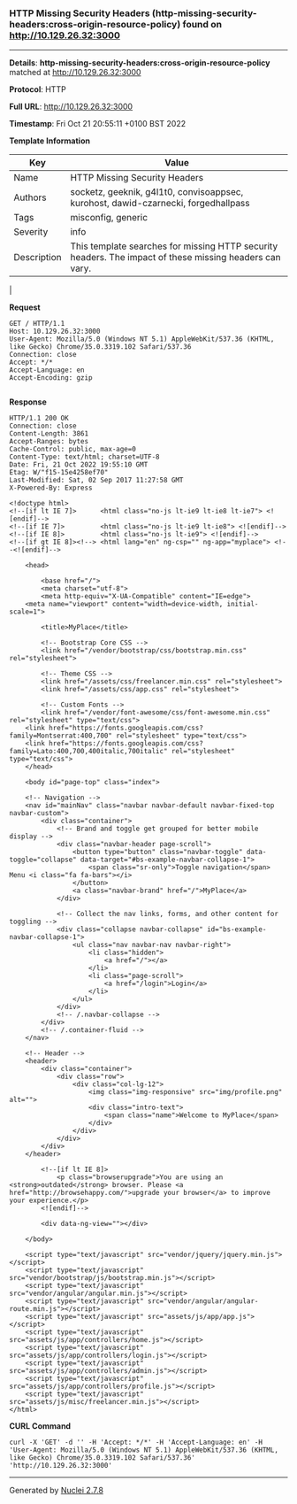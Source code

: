 ### HTTP Missing Security Headers (http-missing-security-headers:cross-origin-resource-policy) found on http://10.129.26.32:3000
---
**Details**: **http-missing-security-headers:cross-origin-resource-policy**  matched at http://10.129.26.32:3000

**Protocol**: HTTP

**Full URL**: http://10.129.26.32:3000

**Timestamp**: Fri Oct 21 20:55:11 +0100 BST 2022

**Template Information**

| Key | Value |
|---|---|
| Name | HTTP Missing Security Headers |
| Authors | socketz, geeknik, g4l1t0, convisoappsec, kurohost, dawid-czarnecki, forgedhallpass |
| Tags | misconfig, generic |
| Severity | info |
| Description | This template searches for missing HTTP security headers. The impact of these missing headers can vary.
 |

**Request**
```http
GET / HTTP/1.1
Host: 10.129.26.32:3000
User-Agent: Mozilla/5.0 (Windows NT 5.1) AppleWebKit/537.36 (KHTML, like Gecko) Chrome/35.0.3319.102 Safari/537.36
Connection: close
Accept: */*
Accept-Language: en
Accept-Encoding: gzip


```

**Response**
```http
HTTP/1.1 200 OK
Connection: close
Content-Length: 3861
Accept-Ranges: bytes
Cache-Control: public, max-age=0
Content-Type: text/html; charset=UTF-8
Date: Fri, 21 Oct 2022 19:55:10 GMT
Etag: W/"f15-15e4258ef70"
Last-Modified: Sat, 02 Sep 2017 11:27:58 GMT
X-Powered-By: Express

<!doctype html>
<!--[if lt IE 7]>      <html class="no-js lt-ie9 lt-ie8 lt-ie7"> <![endif]-->
<!--[if IE 7]>         <html class="no-js lt-ie9 lt-ie8"> <![endif]-->
<!--[if IE 8]>         <html class="no-js lt-ie9"> <![endif]-->
<!--[if gt IE 8]><!--> <html lang="en" ng-csp="" ng-app="myplace"> <!--<![endif]-->

	<head>

		<base href="/">
		<meta charset="utf-8">
		<meta http-equiv="X-UA-Compatible" content="IE=edge">
    <meta name="viewport" content="width=device-width, initial-scale=1">

		<title>MyPlace</title>

		<!-- Bootstrap Core CSS -->
		<link href="/vendor/bootstrap/css/bootstrap.min.css" rel="stylesheet">

		<!-- Theme CSS -->
		<link href="/assets/css/freelancer.min.css" rel="stylesheet">
		<link href="/assets/css/app.css" rel="stylesheet">

		<!-- Custom Fonts -->
		<link href="/vendor/font-awesome/css/font-awesome.min.css" rel="stylesheet" type="text/css">
    <link href="https://fonts.googleapis.com/css?family=Montserrat:400,700" rel="stylesheet" type="text/css">
    <link href="https://fonts.googleapis.com/css?family=Lato:400,700,400italic,700italic" rel="stylesheet" type="text/css">
	</head>

	<body id="page-top" class="index">

    <!-- Navigation -->
    <nav id="mainNav" class="navbar navbar-default navbar-fixed-top navbar-custom">
        <div class="container">
            <!-- Brand and toggle get grouped for better mobile display -->
            <div class="navbar-header page-scroll">
                <button type="button" class="navbar-toggle" data-toggle="collapse" data-target="#bs-example-navbar-collapse-1">
                    <span class="sr-only">Toggle navigation</span> Menu <i class="fa fa-bars"></i>
                </button>
                <a class="navbar-brand" href="/">MyPlace</a>
            </div>

            <!-- Collect the nav links, forms, and other content for toggling -->
            <div class="collapse navbar-collapse" id="bs-example-navbar-collapse-1">
                <ul class="nav navbar-nav navbar-right">
                    <li class="hidden">
                        <a href="/"></a>
                    </li>
                    <li class="page-scroll">
                        <a href="/login">Login</a>
                    </li>
                </ul>
            </div>
            <!-- /.navbar-collapse -->
        </div>
        <!-- /.container-fluid -->
    </nav>

    <!-- Header -->
    <header>
        <div class="container">
            <div class="row">
                <div class="col-lg-12">
                    <img class="img-responsive" src="img/profile.png" alt="">
                    <div class="intro-text">
                        <span class="name">Welcome to MyPlace</span>
                    </div>
                </div>
            </div>
        </div>
    </header>

		<!--[if lt IE 8]>
		    <p class="browserupgrade">You are using an <strong>outdated</strong> browser. Please <a href="http://browsehappy.com/">upgrade your browser</a> to improve your experience.</p>
		<![endif]-->

		<div data-ng-view=""></div>

	</body>

	<script type="text/javascript" src="vendor/jquery/jquery.min.js"></script>
	<script type="text/javascript" src="vendor/bootstrap/js/bootstrap.min.js"></script>
	<script type="text/javascript" src="vendor/angular/angular.min.js"></script>
	<script type="text/javascript" src="vendor/angular/angular-route.min.js"></script>
	<script type="text/javascript" src="assets/js/app/app.js"></script>
	<script type="text/javascript" src="assets/js/app/controllers/home.js"></script>
	<script type="text/javascript" src="assets/js/app/controllers/login.js"></script>
	<script type="text/javascript" src="assets/js/app/controllers/admin.js"></script>
	<script type="text/javascript" src="assets/js/app/controllers/profile.js"></script>
	<script type="text/javascript" src="assets/js/misc/freelancer.min.js"></script>
</html>

```


**CURL Command**
```
curl -X 'GET' -d '' -H 'Accept: */*' -H 'Accept-Language: en' -H 'User-Agent: Mozilla/5.0 (Windows NT 5.1) AppleWebKit/537.36 (KHTML, like Gecko) Chrome/35.0.3319.102 Safari/537.36' 'http://10.129.26.32:3000'
```
---
Generated by [Nuclei 2.7.8](https://github.com/projectdiscovery/nuclei)